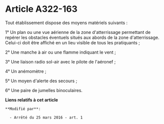 # Article A322-163

Tout établissement dispose des moyens matériels suivants : 

1° Un plan ou une vue aérienne de la zone d'atterrissage permettant de repérer les obstacles éventuels situés aux abords de
la zone d'atterrissage. Celui-ci doit être affiché en un lieu visible de tous les pratiquants ; 

2° Une manche à air ou une flamme indiquant le vent ; 

3° Une liaison radio sol-air avec le pilote de l'aéronef ; 

4° Un anémomètre ; 

5° Un moyen d'alerte des secours ; 

6° Une paire de jumelles binoculaires.

**Liens relatifs à cet article**

	**Modifié par**:

	  - Arrêté du 25 mars 2016 - art. 1
